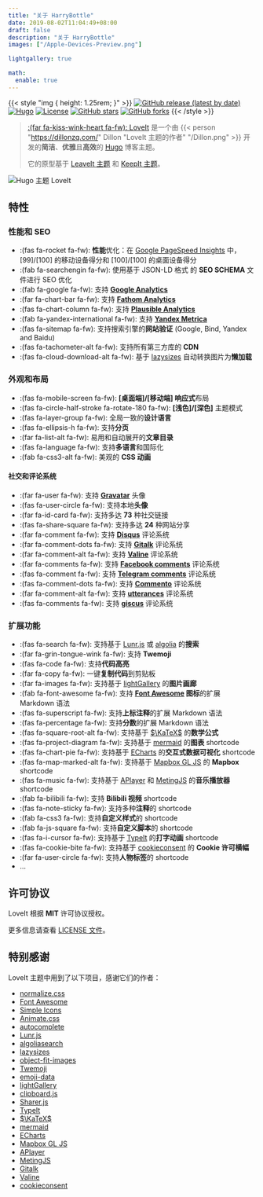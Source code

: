 ```yaml
---
title: "关于 HarryBottle"
date: 2019-08-02T11:04:49+08:00
draft: false
description: "关于 HarryBottle"
images: ["/Apple-Devices-Preview.png"]

lightgallery: true

math:
  enable: true
---
```


{{< style "img { height: 1.25rem; }" >}}
[![GitHub release (latest by date)](https://img.shields.io/github/v/release/dillonzq/LoveIt?style=flat-square)](https://github.com/dillonzq/LoveIt/releases)
[![Hugo](https://img.shields.io/badge/Hugo-%5E0.62.0-ff4088?style=flat-square&logo=hugo)](https://gohugo.io/)
[![License](https://img.shields.io/github/license/dillonzq/LoveIt?style=flat-square)](https://github.com/dillonzq/LoveIt/blob/master/LICENSE)
[![GitHub stars](https://img.shields.io/github/stars/dillonzq/LoveIt?style=social)](https://github.com/dillonzq/LoveIt)
[![GitHub forks](https://img.shields.io/github/forks/dillonzq/LoveIt?style=social)](https://github.com/dillonzq/LoveIt/fork)
{{< /style >}}

> [:(far fa-kiss-wink-heart fa-fw): LoveIt](https://github.com/dillonzq/LoveIt) 是一个由 {{< person "https://dillonzq.com/" Dillon "LoveIt 主题的作者" "/Dillon.png" >}} 开发的**简洁**、**优雅**且**高效**的 [Hugo](https://gohugo.io/) 博客主题。
>
> 它的原型基于 [LeaveIt 主题](https://github.com/liuzc/LeaveIt) 和 [KeepIt 主题](https://github.com/Fastbyte01/KeepIt)。

![Hugo 主题 LoveIt](/images/Apple-Devices-Preview.png "Hugo 主题 LoveIt")

## 特性

### 性能和 SEO

- :(fas fa-rocket fa-fw): **性能**优化：在 [Google PageSpeed Insights](https://developers.google.com/speed/pagespeed/insights) 中， [99]/[100] 的移动设备得分和 [100]/[100] 的桌面设备得分
- :(fab fa-searchengin fa-fw): 使用基于 JSON-LD 格式 的 **SEO SCHEMA** 文件进行 SEO 优化
- :(fab fa-google fa-fw): 支持 **[Google Analytics](https://analytics.google.com/analytics)**
- :(far fa-chart-bar fa-fw): 支持 **[Fathom Analytics](https://usefathom.com/)**
- :(fas fa-chart-column fa-fw): 支持 **[Plausible Analytics](https://plausible.io/)**
- :(fab fa-yandex-international fa-fw): 支持 **[Yandex Metrica](https://metrica.yandex.com/)**
- :(fas fa-sitemap fa-fw): 支持搜索引擎的**网站验证** (Google, Bind, Yandex and Baidu)
- :(fas fa-tachometer-alt fa-fw): 支持所有第三方库的 **CDN**
- :(fas fa-cloud-download-alt fa-fw): 基于 [lazysizes](https://github.com/aFarkas/lazysizes) 自动转换图片为**懒加载**

### 外观和布局

- :(fas fa-mobile-screen fa-fw): **[桌面端]/[移动端] 响应式**布局
- :(fas fa-circle-half-stroke fa-rotate-180 fa-fw): **[浅色]/[深色]** 主题模式
- :(fas fa-layer-group fa-fw): 全局一致的**设计语言**
- :(fas fa-ellipsis-h fa-fw): 支持**分页**
- :(far fa-list-alt fa-fw): 易用和自动展开的**文章目录**
- :(fas fa-language fa-fw): 支持**多语言**和国际化
- :(fab fa-css3-alt fa-fw): 美观的 **CSS 动画**

#### 社交和评论系统

- :(far fa-user fa-fw): 支持 **[Gravatar](https://gravatar.com)** 头像
- :(fas fa-user-circle fa-fw): 支持本地**头像**
- :(far fa-id-card fa-fw): 支持多达 **73** 种社交链接
- :(fas fa-share-square fa-fw): 支持多达 **24** 种网站分享
- :(far fa-comment fa-fw): 支持 **[Disqus](https://disqus.com)** 评论系统
- :(far fa-comment-dots fa-fw): 支持 **[Gitalk](https://github.com/gitalk/gitalk)** 评论系统
- :(far fa-comment-alt fa-fw): 支持 **[Valine](https://valine.js.org/)** 评论系统
- :(far fa-comments fa-fw): 支持 **[Facebook comments](https://developers.facebook.com/docs/plugins/comments/)** 评论系统
- :(fas fa-comment fa-fw): 支持 **[Telegram comments](https://comments.app/)** 评论系统
- :(fas fa-comment-dots fa-fw): 支持 **[Commento](https://commento.io/)** 评论系统
- :(far fa-comment-alt fa-fw): 支持 **[utterances](https://utteranc.es/)** 评论系统
- :(fas fa-comments fa-fw): 支持 **[giscus](https://giscus.app/)** 评论系统

### 扩展功能

- :(fas fa-search fa-fw): 支持基于 [Lunr.js](https://lunrjs.com/) 或 [algolia](https://www.algolia.com/) 的**搜索**
- :(far fa-grin-tongue-wink fa-fw): 支持 **Twemoji**
- :(fas fa-code fa-fw): 支持**代码高亮**
- :(far fa-copy fa-fw): 一键**复制代码**到剪贴板
- :(far fa-images fa-fw): 支持基于 [lightGallery](https://github.com/sachinchoolur/lightgallery) 的**图片画廊**
- :(fab fa-font-awesome fa-fw): 支持 **[Font Awesome](https://fontawesome.com/) 图标**的扩展 Markdown 语法
- :(fas fa-superscript fa-fw): 支持**上标注释**的扩展 Markdown 语法
- :(fas fa-percentage fa-fw): 支持**分数**的扩展 Markdown 语法
- :(fas fa-square-root-alt fa-fw): 支持基于 [$\KaTeX$](https://katex.org/) 的**数学公式**
- :(fas fa-project-diagram fa-fw): 支持基于 [mermaid](https://github.com/mermaid-js/mermaid) 的**图表** shortcode
- :(fas fa-chart-pie fa-fw): 支持基于 [ECharts](https://echarts.apache.org/) 的**交互式数据可视化** shortcode
- :(fas fa-map-marked-alt fa-fw): 支持基于 [Mapbox GL JS](https://docs.mapbox.com/mapbox-gl-js) 的 **Mapbox** shortcode
- :(fas fa-music fa-fw): 支持基于 [APlayer](https://github.com/MoePlayer/APlayer) 和 [MetingJS](https://github.com/metowolf/MetingJS) 的**音乐播放器** shortcode
- :(fab fa-bilibili fa-fw): 支持 **Bilibili 视频** shortcode
- :(fas fa-note-sticky fa-fw): 支持多种**注释**的 shortcode
- :(fab fa-css3 fa-fw): 支持**自定义样式**的 shortcode
- :(fab fa-js-square fa-fw): 支持**自定义脚本**的 shortcode
- :(fas fa-i-cursor fa-fw): 支持基于 [TypeIt](https://typeitjs.com/) 的**打字动画** shortcode
- :(fas fa-cookie-bite fa-fw): 支持基于 [cookieconsent](https://github.com/osano/cookieconsent) 的 **Cookie 许可横幅**
- :(far fa-user-circle fa-fw): 支持**人物标签**的 shortcode
- ...

## 许可协议

LoveIt 根据 **MIT** 许可协议授权。

更多信息请查看 [LICENSE 文件](https://github.com/dillonzq/LoveIt/blob/master/LICENSE)。

## 特别感谢

LoveIt 主题中用到了以下项目，感谢它们的作者：

- [normalize.css](https://github.com/necolas/normalize.css)
- [Font Awesome](https://fontawesome.com/)
- [Simple Icons](https://github.com/simple-icons/simple-icons)
- [Animate.css](https://daneden.github.io/animate.css/)
- [autocomplete](https://github.com/algolia/autocomplete)
- [Lunr.js](https://lunrjs.com/)
- [algoliasearch](https://github.com/algolia/algoliasearch-client-javascript)
- [lazysizes](https://github.com/aFarkas/lazysizes)
- [object-fit-images](https://github.com/fregante/object-fit-images)
- [Twemoji](https://github.com/twitter/twemoji)
- [emoji-data](https://github.com/iamcal/emoji-data)
- [lightGallery](https://github.com/sachinchoolur/lightgallery)
- [clipboard.js](https://github.com/zenorocha/clipboard.js)
- [Sharer.js](https://github.com/ellisonleao/sharer.js)
- [TypeIt](https://typeitjs.com/)
- [$\KaTeX$](https://katex.org/)
- [mermaid](https://github.com/mermaid-js/mermaid)
- [ECharts](https://echarts.apache.org/)
- [Mapbox GL JS](https://docs.mapbox.com/mapbox-gl-js)
- [APlayer](https://github.com/MoePlayer/APlayer)
- [MetingJS](https://github.com/metowolf/MetingJS)
- [Gitalk](https://github.com/gitalk/gitalk)
- [Valine](https://valine.js.org/)
- [cookieconsent](https://github.com/osano/cookieconsent)
